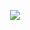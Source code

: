 <p align="center">
  <img src="https://user-images.githubusercontent.com/29304787/157297344-a2e8d0d5-27f1-4c5c-9ae5-d5f48c2ada09.png" />
</p>
